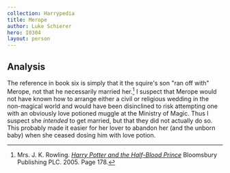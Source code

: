 ```yaml
---
collection: Harrypedia
title: Merope
author: Luke Schierer
hero: I0304
layout: person
---
```


## Analysis

The reference in book six is simply that it the squire's son "ran off with" Merope, not that he necessarily married her.[^240416-1] I suspect that Merope would not have known how to arrange either a civil or religious wedding in the non-magical world and would have been disinclined to risk attempting one with an obviously love potioned muggle at the Ministry of Magic. Thus I suspect she _intended_ to get married, but that they did not actually do so. This probably made it easier for her lover to abandon her (and the unborn baby) when she ceased dosing him with love potion.

[^240416-1]:
    Mrs. J. K. Rowling.
    _[Harry Potter and the Half-Blood Prince]_
    Bloomsbury Publishing PLC. 2005. Page 178.

[Harry Potter and the Half-Blood Prince]: https://www.librarything.com/work/1133624
